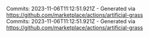 Commits: 2023-11-06T11:12:51.921Z - Generated via https://github.com/marketplace/actions/artificial-grass
<br>
Commits: 2023-11-06T11:12:51.921Z - Generated via https://github.com/marketplace/actions/artificial-grass
<br>
